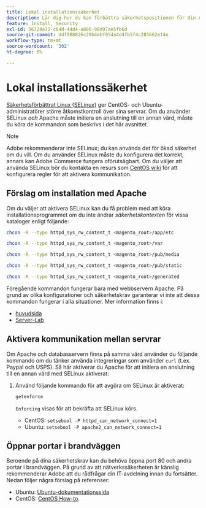 ```yaml
---
title: Lokal installationssäkerhet
description: Lär dig hur du kan förbättra säkerhetspositionen för din Adobe Commerce-installation lokalt.
feature: Install, Security
exl-id: 56724a72-c64d-44d4-a886-90d97ae5fb6d
source-git-commit: ddf988826c29b4ebf054a4d4fb5f4c285662ef4e
workflow-type: tm+mt
source-wordcount: '302'
ht-degree: 0%

---
```


# Lokal installationssäkerhet

[Säkerhetsförbättrat Linux (SELinux)](https://selinuxproject.org/page/Main_Page) ger CentOS- och Ubuntu-administratörer större åtkomstkontroll över sina servrar. Om du använder SELinux *och* Apache måste initiera en anslutning till en annan värd, måste du köra de kommandon som beskrivs i det här avsnittet.

>[!NOTE]
>
>Adobe rekommenderar inte SELinux; du kan använda det för ökad säkerhet om du vill. Om du använder SELinux måste du konfigurera det korrekt, annars kan Adobe Commerce fungera oförutsägbart. Om du väljer att använda SELinux bör du kontakta en resurs som [CentOS wiki](https://wiki.centos.org/HowTos/SELinux) för att konfigurera regler för att aktivera kommunikation.

## Förslag om installation med Apache

Om du väljer att aktivera SELinux kan du få problem med att köra installationsprogrammet om du inte ändrar *säkerhetskontexten* för vissa kataloger enligt följande:

```bash
chcon -R --type httpd_sys_rw_content_t <magento_root>/app/etc
```

```bash
chcon -R --type httpd_sys_rw_content_t <magento_root>/var
```

```bash
chcon -R --type httpd_sys_rw_content_t <magento_root>/pub/media
```

```bash
chcon -R --type httpd_sys_rw_content_t <magento_root>/pub/static
```

```bash
chcon -R --type httpd_sys_rw_content_t <magento_root>/generated
```

Föregående kommandon fungerar bara med webbservern Apache. På grund av olika konfigurationer och säkerhetskrav garanterar vi inte att dessa kommandon fungerar i alla situationer. Mer information finns i:

* [huvudsida](https://linux.die.net/man/8/httpd_selinux)
* [Server-Lab](https://www.serverlab.ca/tutorials/linux/web-servers-linux/configuring-selinux-policies-for-apache-web-servers/)

## Aktivera kommunikation mellan servrar

Om Apache och databasservern finns på samma värd använder du följande kommando om du tänker använda integreringar som använder `curl` (t.ex. Paypal och USPS).
Så här aktiverar du Apache för att initiera en anslutning till en annan värd med SELinux aktiverat:

1. Använd följande kommando för att avgöra om SELinux är aktiverat:

   ```bash
   getenforce
   ```

   `Enforcing` visas för att bekräfta att SELinux körs.

   * CentOS: `setsebool -P httpd_can_network_connect=1`
   * Ubuntu: `setsebool -P apache2_can_network_connect=1`

## Öppnar portar i brandväggen

Beroende på dina säkerhetskrav kan du behöva öppna port 80 och andra portar i brandväggen. På grund av att nätverkssäkerheten är känslig rekommenderar Adobe att du rådfrågar din IT-avdelning innan du fortsätter. Nedan följer några förslag på referenser:

* Ubuntu: [Ubuntu-dokumentationssida](https://help.ubuntu.com/community/IptablesHowTo)
* CentOS: [CentOS How-to](https://wiki.centos.org/HowTos%282f%29Network%282f%29IPTables.html).

